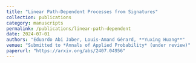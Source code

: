 ```yaml
---
title: "Linear Path-Dependent Processes from Signatures"
collection: publications
category: manuscripts 
permalink: /publications/linear-path-dependent
date: 2024-07-01
authors: "Eduardo Abi Jaber, Louis-Amand Gérard, **Yuxing Huang**"
venue: "Submitted to *Annals of Applied Probability* (under review)"
paperurl: "https://arxiv.org/abs/2407.04956"
---
```

